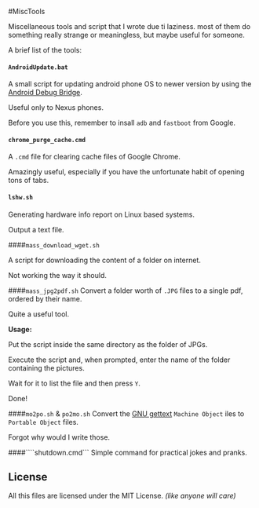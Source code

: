 #MiscTools

Miscellaneous tools and script that I wrote due ti laziness. most of them do something really strange or meaningless, but maybe useful for someone.

A brief list of the tools:

#### ```AndroidUpdate.bat```
A small script for updating android phone OS to newer version by using the [Android Debug Bridge](https://developer.android.com/studio/command-line/adb.html).

Useful only to Nexus phones.

Before you use this, remember to insall ```adb``` and ```fastboot``` from Google.

#### ```chrome_purge_cache.cmd```
A ```.cmd``` file for clearing cache files of Google Chrome.

Amazingly useful, especially if you have the unfortunate habit of opening tons of tabs.

#### ```lshw.sh```
Generating hardware info report on Linux based systems.

Output a text file.

####```mass_download_wget.sh```

A script for downloading the content of a folder on internet.

Not working the way it should.

####```mass_jpg2pdf.sh```
Convert a folder worth of ```.JPG``` files to a single pdf, ordered by their name.

Quite a useful tool.

**Usage:** 

Put the script inside the same directory as the folder of JPGs.

Execute the script and, when prompted, enter the name of the folder containing the pictures.

Wait for it to list the file and then press ```Y```.

Done!

####```mo2po.sh``` & ```po2mo.sh```
Convert the [GNU gettext](https://en.wikipedia.org/wiki/Gettext) ```Machine Object``` iles to ```Portable Object``` files.

Forgot why would I write those.


####````shutdown.cmd```
Simple command for practical jokes and pranks.


## License

All this files are licensed under the MIT License. *(like anyone will care)*

